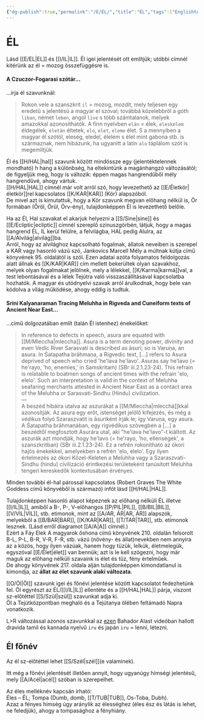```yaml
---
{"dg-publish":true,"permalink":"/E/ÉL/","title":"ÉL","tags":["Englishtexttranslated"],"created":"2023-11-21T10:58","updated":"2024-02-16T14:29"}
---
```



# ÉL

Lásd [[E/EL\|EL]] és [[I/IL\|IL]]. Él igei jelentését ott említjük; utóbbi címnél kitérünk az él = mozog összefüggésre is.  

#### A Czuczor-Fogarasi szótár...

...írja él szavunknál:  
> Rokon vele a szanszkrit `il` = mozog, mozdít, mely teljesen egy eredetű s jelentésü a magyar el szóval; továbbá közelebbről a góth `liban`, német `leben`, angol `live` s több számtalanok, melyek amazokkal azonosithatók. A finn nyelvben `elän` = élek, `eleskelem` éldegélek, `eletän` éltetek, `elo`, `elet`, `eleme` élet. S a mennyiben a magyar él szótól, eleség, eledel, élelem s élet mint gabona stb. is származnak, nem hibázunk, ha ugyanitt a latin `alo` táplálom szót is megemlítjük.  

Él és [[H/HAL\|hal]] szavunk között mindössze egy (jelentéktelennek mondható) h hang a különbség, ha eltekintünk a magánhangzó változásától; de figyeljük meg, hogy is változik: éppen magas hangrendűből mély hangrendűvé, ahogy vártuk.  
[[H/HAL\|HAL]] címnél már volt arról szó, hogy levezethető az [[E/Életkör\|életkör]]rel kapcsolatos [[K/KAR\|KAR]] (Kör) alapszóból.  
De mivel azt is kimutattuk, hogy a Kör szavunk megvan előhang nélkül is, Ör formában (Őröl, Örül, Örv-ény), tulajdonképpen Él is levezethető belőle.  

Ha az Él, Hal szavakat el akarjuk helyezni a [[S/Sine\|sine]] és [[E/Ecliptic\|ecliptic]] címnél szereplő szinuszgörbén, látjuk, hogy a magas hangrend ÉL, IL kerül felülre, a felvilágba, HAL pedig Alulra, az [[A/Alvilág\|alvilág]]ba.  
Arról, hogy az alvilághoz kapcsolható fogalmak, állatok neveiben is szerepel a KAR vagy hasonló vázú szó, Jankovics Marcell Mély a múltnak kútja című könyvének 95. oldalától is szól. Ezen adatai azóta folyamatos feldolgozás alatt állnak és [[K/KAR\|KAR]] cím mellett bekerültek olyan szavakhoz, melyek olyan fogalmakat jelölnek, mely a lélekkel, [[K/Karma\|karmá]]val, a test lebontásával és a lélek Tejútra való visszaszállításával kapcsolatba hozhatók. A magyar és utódnyelvi szavak arról árulkodnak, hogy bele van kódolva a világ működése, ahogy eddig is tudtuk.  

#### Srini Kalyanaraman Tracing Meluhha in Rigveda and Cuneiform texts of Ancient Near East...

...című dolgozatában említ (talán Él istenhez) énekelőket:  
> In reference to defects in speech, asura are equated with [[M/Mleccha\|mleccha]]. Asura is a term denoting power, divinity and even Vedic River Sarasvati is described as āsuri; so is Varuṇa, an asura. In Śatapatha brāhmaṇa, a Rigvedic text, \[...\] refers to Asura deprived of speech who cried 'he'lava he'lavo'. Asuras say he'lavo (= he'rayo, 'ho, enemies,' in Samskritam) (SBr iii.2.1.23-24). This refrain is relatable to boatmen songs of ancient times with the refrain 'elo, elelo'. Such an interpretation is valid in the context of Meluhha seafaring merchants attested in Ancient Near East as a contact area of the Meluhha or Sarasvati-Sindhu (Hindu) civilization.  
> —  
> A beszéd hibáira utalva az aszurákat a [[M/Mleccha\|mlecchá]]kkal azonosítják. Az asura egy erőt, istenséget jelölő kifejezés, és még a védikus folyó Szaraszvatit is āsuriként írják le; így Varuṇa, egy asura. A Śatapatha brāhmaṇában, egy rigvédikus szövegben a \[...\] a beszédtől megfosztott Asurára utal, aki "he'lava he'lavo"-t kiáltott. Az aszurák azt mondják, hogy he'lavo (= he'rayo, 'ho, ellenségek', a szanszkritban) (SBr iii.2.1.23-24). Ez a refrén rokonítható az ókori hajós énekekkel, amelyekben a refrén 'elo, elelo'. Egy ilyen értelmezés az ókori Közel-Keleten a Meluhha vagy a Szaraszvati-Sindhu (hindu) civilizáció érintkezési területeként tanúsított Meluhha tengeri kereskedők kontextusában érvényes.

Minden további él-hal párossal kapcsolatos (Robert Graves The White Goddess című könyvéből is származó) infót lásd [[H/HAL\|HAL]].  

Tulajdonképpen hasonló alapot képeznek az előhang nélküli ÉL illetve [[I/IL\|IL]], amiből a B-, P-, V-előhangos [[P/PIL\|PIL]], [[B/BIL\|BIL]], [[V/VIL\|VIL]], stb. etimonok, mint az [[A/AR, ÁR\|AR, ÁR]] alapszók, melyekből a [[B/BAR\|BAR]], [[K/KAR\|KAR]], [[T/TAR\|TAR]], stb. etimonok lesznek. (Lásd erről diagramot [[A/A\|A]] címnél.)  
Ezért a Fáy Elek A magyarok őshona című könyvének 210. oldalán felsorolt B-L, P-L, B-R, V-R, F-R, stb. vázú (növény- és állat)nevekben nem annyira az a közös, hogy ilyen vázúak, hanem hogy tüzük, lelkük, életmelegük, egyszóval [[E/Élet\|élet]] van bennük; azt is le kell szögezni, hogy már maguk az előhang nélküli szavaink is élet és tűz, fény értelműek.  
De ahogy könyvének 217. oldala alján tulajdonképpen kimondatlanul is kimondja, az **állat az élet szavunk alaki változata**.  

[[O/Öl\|Öl]] szavunk igei és főnévi jelentése között kapcsolatot fedezhetünk fel. Öl egyrészt az ÉL/[[I/IL\|IL]] ellentéte és a [[H/HAL\|HAL]] párja, viszont sz-előtéttel [[S/Szül\|szül]] szavunkat adja ki.  
Öl a Tejútközpontban meghaló és a Tejútanya ölében feltámadó Napra vonatkozik.  

L>R változással azonos szavunkkal az [ezen](https://youtu.be/XX3h2fY2JRs) Bahador Alast videóban hallott dravida tamil és kannada nyelvű `iru` és japán `iru` = lenni, létezni.  

## Él főnév

Az él sz-előtéttel lehet [[S/Szél\|szél]]\(e valaminek).  

Itt még a főnévi jelentését illetően annyit, hogy ugyanúgy hímségi jelentésű, mely [[A/Acél\|acél]] szóban is szerepelhet.  

Az éles melléknév kapcsán írható:  
Éles – ÉL; Tompa (Dumb, domb, [[T/TUB\|TUB]], Os-Toba, Dubh).  
Azaz a fényes hímség úgy aránylik az élességhez (éles ész és látás is lehet, ne feledjük), ahogy a tompasághoz a fényhiány.  